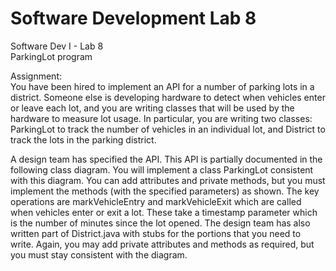 # Software Development Lab 8
Software Dev I - Lab 8  
ParkingLot program  

Assignment:  
You have been hired to implement an API for a number of parking lots in a district. Someone else is developing hardware to detect when vehicles enter or leave each lot, and you are writing classes that will be used by the hardware to measure lot usage. In particular, you are writing two classes: ParkingLot to track the number of vehicles in an individual lot, and District to track the lots in the parking district.  

A design team has specified the API. This API is partially documented in the following class diagram. You will implement a class ParkingLot consistent with this diagram. You can add attributes and private methods, but you must implement the methods (with the specified parameters) as shown. The key operations are markVehicleEntry and markVehicleExit which are called when vehicles enter or exit a lot. These take a timestamp parameter which is the number of minutes since the lot opened. The design team has also written part of District.java with stubs for the portions that you need to write. Again, you may add private attributes and methods as required, but you must stay consistent with the diagram.
